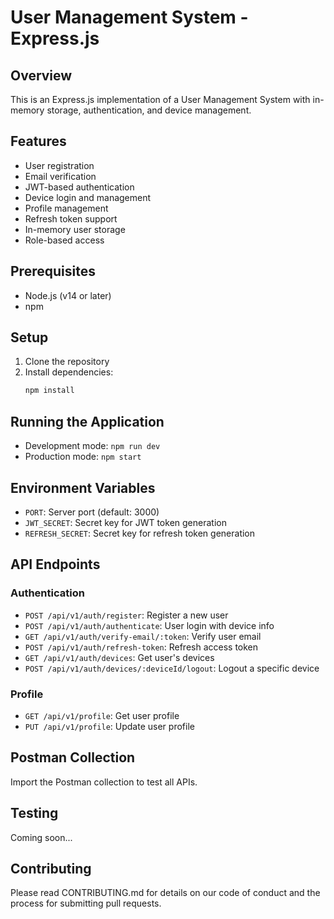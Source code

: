 # User Management System - Express.js

## Overview
This is an Express.js implementation of a User Management System with in-memory storage, authentication, and device management.

## Features
- User registration
- Email verification
- JWT-based authentication
- Device login and management
- Profile management
- Refresh token support
- In-memory user storage
- Role-based access

## Prerequisites
- Node.js (v14 or later)
- npm

## Setup
1. Clone the repository
2. Install dependencies:
   ```bash
   npm install
   ```

## Running the Application
- Development mode: `npm run dev`
- Production mode: `npm start`

## Environment Variables
- `PORT`: Server port (default: 3000)
- `JWT_SECRET`: Secret key for JWT token generation
- `REFRESH_SECRET`: Secret key for refresh token generation

## API Endpoints
### Authentication
- `POST /api/v1/auth/register`: Register a new user
- `POST /api/v1/auth/authenticate`: User login with device info
- `GET /api/v1/auth/verify-email/:token`: Verify user email
- `POST /api/v1/auth/refresh-token`: Refresh access token
- `GET /api/v1/auth/devices`: Get user's devices
- `POST /api/v1/auth/devices/:deviceId/logout`: Logout a specific device

### Profile
- `GET /api/v1/profile`: Get user profile
- `PUT /api/v1/profile`: Update user profile

## Postman Collection
Import the Postman collection to test all APIs.

## Testing
Coming soon...

## Contributing
Please read CONTRIBUTING.md for details on our code of conduct and the process for submitting pull requests.
